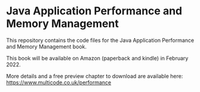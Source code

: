 # Java Application Performance and Memory Management

This repository contains the code files for the Java Application Performance and Memory Management book.

This book will be available on Amazon (paperback and kindle) in February 2022.

More details and a free preview chapter to download are available here: https://www.multicode.co.uk/performance
